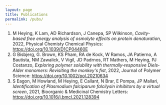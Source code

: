 ```yaml
---
layout: page
title: Publications
permalink: /pubs/
---
```


1. M Heying, K Lam, AD Richardson, J Canepa, SP Wilkinson, *Cavity-based free energy analysis of osmolyte effects on protein denaturation*, 2022, Physical Chemisty Chemical Physics: https://doi.org/10.1039/D1CP04460E
2. G Bisbjerg, G. Brown, KS Pham, RA de Kock, W Ramos, JA Patierno, A Bautista, NM Zawalick, V Vigil, JD Padrnos, RT Mathers, M Heying, PJ Costanzo, *Exploring polymer solubility with thermally‐responsive Diels‐Alder monomers: Revisiting the monkey's fist*, 2022, Journal of Polymer Science: https://doi.org/10.1002/pol.20210634
3. S Eagon, M Howland, M Heying, E Callant, N Brar, E Pompa, JP Mallari, *Identification of Plasmodium falciparum falcilysin inhibitors by a virtual screen*, 2021, Bioorganic & Medicinal Chemistry Letters: https://doi.org/10.1016/j.bmcl.2021.128394
